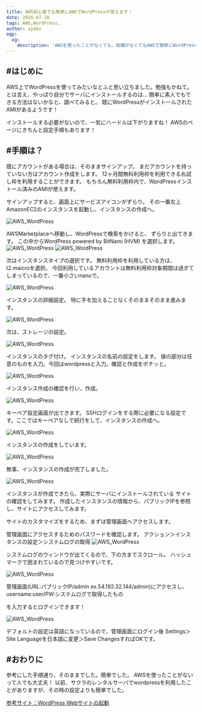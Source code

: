 ```yaml
---
title: AWS初心者でも簡単にAWSでWordPressが使えます！
date: 2016-07-28
tags: AWS,WordPress,
author: ayako
ogp:
  og:
    description: 'AWSを使ったことがなくても、知識がなくてもAWSで簡単にWordPressが使えてしまいます。'
---
```


#はじめに
---
AWS上でWordPressを使ってみたいなとふと思い立ちました。勉強もかねて。
とは言え、やっぱり自分でサーバにインストールするのは...
簡単に素人でもできる方法はないかなと、調べてみると。
既にWordPressがインストールされたAMIがあるようです！

インストールする必要がないので、一気にハードルは下がりますね！
AWSのページにきちんと設定手順もあります！

#手順は？
---
既にアカウントがある場合は、そのままサインアップ。
まだアカウントを持っていない方はアカウント作成をします。
12ヶ月間無料利用枠を利用できるお試し枠を利用することができます。
もちろん無料利用枠内で、WprdPressインストール済みのAMIが使えます。

サインアップすると、画面上にサービスアイコンがずらり。
その一番左上AmazonEC2のインスタンスを起動し、インスタンスの作成へ。

![AWS_WordPress](./2016/0728_WordPress/aws_wp_01.png)

AWSMarketplaceへ移動し、WordPressで検索をかけると、
ずらりと出てきます。
この中からWordPress powered by BitNami (HVM) を選択します。
![AWS_WordPress](./2016/0728_WordPress/aws_wp_02.png)
![AWS_WordPress](./2016/0728_WordPress/aws_wp_03.png)

次はインスタンスタイプの選択です。
無料利用枠を利用している方は、t2.maicroを選択。
今回利用しているアカウントは無料利用枠対象期間は過ぎてしまっているので、一番小さいnanoで。

![AWS_WordPress](./2016/0728_WordPress/aws_wp_04.png)

インスタンスの詳細設定。
特に手を加えることなくそのままそのまま進みます。

![AWS_WordPress](./2016/0728_WordPress/aws_wp_05.png)

次は、ストレージの設定。

![AWS_WordPress](./2016/0728_WordPress/aws_wp_06.png)

インスタンスのタグ付け。
インスタンスの名前の設定をします。
値の部分は任意のものを入力。今回はwordpressと入力。確認と作成をポチッと。

![AWS_WordPress](./2016/0728_WordPress/aws_wp_07.png)

インスタンス作成の確認を行い、作成。

![AWS_WordPress](./2016/0728_WordPress/aws_wp_08.png)

キーペア設定画面が出てきます。
SSHログインをする際に必要になる設定です。ここではキーペアなしで続行をして、インスタンスの作成へ。

![AWS_WordPress](./2016/0728_WordPress/aws_wp_09.png)

インスタンスの作成をしています。

![AWS_WordPress](./2016/0728_WordPress/aws_wp_10.png)

無事、インスタンスの作成が完了しました。

![AWS_WordPress](./2016/0728_WordPress/aws_wp_11.png)

インスタンスが作成できたら、実際にサーバにインストールされている
サイトの確認をしてみます。
作成したインスタンスの情報から、パブリックIPを参照し、サイトにアクセスしてみます。

サイトのカスタマイズをするため、まずは管理画面へアクセスします。

管理画面にアクセスするためのパスワードを確認します。
アクション＞インスタンスの設定＞システムログの取得
![AWS_WordPress](./2016/0728_WordPress/aws_wp_12.png)

システムログのウィンドウが出てくるので、下の方までスクロール。
ハッシュマークで囲まれているので見つけやすいです。

![AWS_WordPress](./2016/0728_WordPress/aws_wp_13.png)

管理画面(URL:パブリックIP/admin  ex.54.192.32.144/admin)にアクセスし、username:user/PW:システムログで取得したもの

を入力するとログインできます！

![AWS_WordPress](./2016/0728_WordPress/aws_wp_14.png)

デフォルトの設定は英語になっているので、管理画面にログイン後
Settings＞Site Languageを日本語に変更＞Save ChangesすればOKです。

#おわりに
---
参考にした手順通り、そのままでした。簡単でした。
AWSを使ったことがないって人でも大丈夫！
以前、サクラのレンタルサーバでwordpressを利用したことがありますが、その時の設定よりも簡単でした。


[参考サイト：WordPress Webサイトの起動](https://aws.amazon.com/jp/getting-started/launch-a-wordpress-website/)

